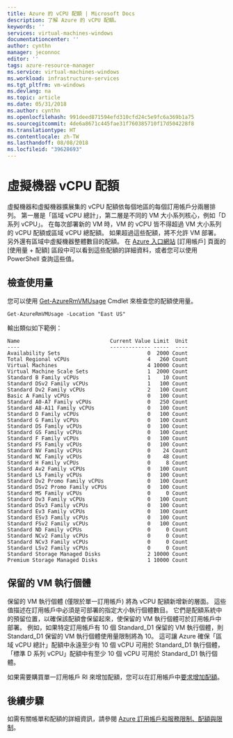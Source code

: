 ```yaml
---
title: Azure 的 vCPU 配額 | Microsoft Docs
description: 了解 Azure 的 vCPU 配額。
keywords: ''
services: virtual-machines-windows
documentationcenter: ''
author: cynthn
manager: jeconnoc
editor: ''
tags: azure-resource-manager
ms.service: virtual-machines-windows
ms.workload: infrastructure-services
ms.tgt_pltfrm: vm-windows
ms.devlang: na
ms.topic: article
ms.date: 05/31/2018
ms.author: cynthn
ms.openlocfilehash: 991deed871594efd310cfd24c5e9fc6a369b1a75
ms.sourcegitcommit: 4de6a8671c445fae31f760385710f17d504228f8
ms.translationtype: HT
ms.contentlocale: zh-TW
ms.lasthandoff: 08/08/2018
ms.locfileid: "39628693"
---
```

# <a name="virtual-machine-vcpu-quotas"></a>虛擬機器 vCPU 配額

虛擬機器和虛擬機器擴展集的 vCPU 配額依每個地區的每個訂用帳戶分兩層排列。 第一層是「區域 vCPU 總計」，第二層是不同的 VM 大小系列核心，例如「D 系列 vCPU」。 在每次部署新的 VM 時，VM 的 vCPU 皆不得超過 VM 大小系列的 vCPU 配額或區域 vCPU 總配額。 如果超過這些配額，將不允許 VM 部署。 另外還有區域中虛擬機器整體數目的配額。 在 [Azure 入口網站](https://portal.azure.com) [訂用帳戶] 頁面的 [使用量 + 配額] 區段中可以看到這些配額的詳細資料，或者您可以使用 PowerShell 查詢這些值。

 
## <a name="check-usage"></a>檢查使用量

您可以使用 [Get-AzureRmVMUsage](/powershell/module/azurerm.compute/get-azurermvmusage) Cmdlet 來檢查您的配額使用量。

```azurepowershell-interactive
Get-AzureRmVMUsage -Location "East US"
```

輸出類似如下範例：

```
Name                             Current Value Limit  Unit
----                             ------------- -----  ----
Availability Sets                            0  2000 Count
Total Regional vCPUs                         4   260 Count
Virtual Machines                             4 10000 Count
Virtual Machine Scale Sets                   1  2000 Count
Standard B Family vCPUs                      1    10 Count
Standard DSv2 Family vCPUs                   1   100 Count
Standard Dv2 Family vCPUs                    2   100 Count
Basic A Family vCPUs                         0   100 Count
Standard A0-A7 Family vCPUs                  0   250 Count
Standard A8-A11 Family vCPUs                 0   100 Count
Standard D Family vCPUs                      0   100 Count
Standard G Family vCPUs                      0   100 Count
Standard DS Family vCPUs                     0   100 Count
Standard GS Family vCPUs                     0   100 Count
Standard F Family vCPUs                      0   100 Count
Standard FS Family vCPUs                     0   100 Count
Standard NV Family vCPUs                     0    24 Count
Standard NC Family vCPUs                     0    48 Count
Standard H Family vCPUs                      0     8 Count
Standard Av2 Family vCPUs                    0   100 Count
Standard LS Family vCPUs                     0   100 Count
Standard Dv2 Promo Family vCPUs              0   100 Count
Standard DSv2 Promo Family vCPUs             0   100 Count
Standard MS Family vCPUs                     0     0 Count
Standard Dv3 Family vCPUs                    0   100 Count
Standard DSv3 Family vCPUs                   0   100 Count
Standard Ev3 Family vCPUs                    0   100 Count
Standard ESv3 Family vCPUs                   0   100 Count
Standard FSv2 Family vCPUs                   0   100 Count
Standard ND Family vCPUs                     0     0 Count
Standard NCv2 Family vCPUs                   0     0 Count
Standard NCv3 Family vCPUs                   0     0 Count
Standard LSv2 Family vCPUs                   0     0 Count
Standard Storage Managed Disks               2 10000 Count
Premium Storage Managed Disks                1 10000 Count
```


## <a name="reserved-vm-instances"></a>保留的 VM 執行個體
保留的 VM 執行個體 (僅限於單一訂用帳戶) 將為 vCPU 配額新增新的層面。 這些值描述在訂用帳戶中必須是可部署的指定大小執行個體數目。 它們是配額系統中的預留位置，以確保該配額會保留起來，使保留的 VM 執行個體可於訂用帳戶中部署。 例如，如果特定訂用帳戶有 10 個 Standard_D1 保留的 VM 執行個體，則 Standard_D1 保留的 VM 執行個體使用量限制將為 10。 這可讓 Azure 確保「區域 vCPU 總計」配額中永遠至少有 10 個 vCPU 可用於 Standard_D1 執行個體，「標準 D 系列 vCPU」配額中有至少 10 個 vCPU 可用於 Standard_D1 執行個體。

如果需要購買單一訂用帳戶 RI 來增加配額，您可以在訂用帳戶中[要求增加配額](https://docs.microsoft.com/azure/azure-supportability/resource-manager-core-quotas-request)。

## <a name="next-steps"></a>後續步驟

如需有關帳單和配額的詳細資訊，請參閱 [Azure 訂用帳戶和服務限制、配額與限制](https://docs.microsoft.com/azure/azure-subscription-service-limits?toc=/azure/billing/TOC.json)。
